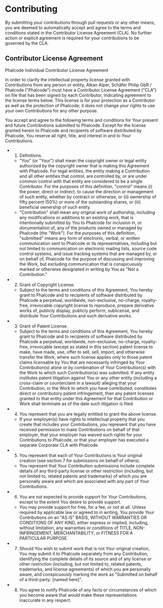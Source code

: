# Contributing

By submitting your contributions through pull requests or any other means, you are deemed to automatically accept and agree to the terms and conditions stated in the Contributor License Agreement (CLA). No further action or explicit agreement is required for your contributions to be governed by the CLA.

## Contributor License Agreement

Phalcode Individual Contributor License Agreement

In order to clarify the intellectual property license granted with Contributions from any person or entity, Alkan Alper, Schäfer Philip GbR / Phalcode ("Phalcode") must have a Contributor License Agreement ("CLA") on file that has been signed by each Contributor, indicating agreement to the license terms below. This license is for your protection as a Contributor as well as the protection of Phalcode; it does not change your rights to use your own Contributions for any other purpose.

You accept and agree to the following terms and conditions for Your present and future Contributions submitted to Phalcode. Except for the license granted herein to Phalcode and recipients of software distributed by Phalcode, You reserve all right, title, and interest in and to Your Contributions.

- 1. Definitions.
  - "You" (or "Your") shall mean the copyright owner or legal entity authorized by the copyright owner that is making this Agreement with Phalcode. For legal entities, the entity making a Contribution and all other entities that control, are controlled by, or are under common control with that entity are considered to be a single Contributor. For the purposes of this definition, "control" means (i) the power, direct or indirect, to cause the direction or management of such entity, whether by contract or otherwise, or (ii) ownership of fifty percent (50%) or more of the outstanding shares, or (iii) beneficial ownership of such entity.
  - "Contribution" shall mean any original work of authorship, including any modifications or additions to an existing work, that is intentionally submitted by You to Phalcode for inclusion in, or documentation of, any of the products owned or managed by Phalcode (the "Work"). For the purposes of this definition, "submitted" means any form of electronic, verbal, or written communication sent to Phalcode or its representatives, including but not limited to communication on electronic mailing lists, source code control systems, and issue tracking systems that are managed by, or on behalf of, Phalcode for the purpose of discussing and improving the Work, but excluding communication that is conspicuously marked or otherwise designated in writing by You as "Not a Contribution."

- 2. Grant of Copyright License.
  - Subject to the terms and conditions of this Agreement, You hereby grant to Phalcode and to recipients of software distributed by Phalcode a perpetual, worldwide, non-exclusive, no-charge, royalty-free, irrevocable copyright license to reproduce, prepare derivative works of, publicly display, publicly perform, sublicense, and distribute Your Contributions and such derivative works.

- 3. Grant of Patent License.
  - Subject to the terms and conditions of this Agreement, You hereby grant to Phalcode and to recipients of software distributed by Phalcode a perpetual, worldwide, non-exclusive, no-charge, royalty-free, irrevocable (except as stated in this section) patent license to make, have made, use, offer to sell, sell, import, and otherwise transfer the Work, where such license applies only to those patent claims licensable by You that are necessarily infringed by Your Contribution(s) alone or by combination of Your Contribution(s) with the Work to which such Contribution(s) was submitted. If any entity institutes patent litigation against You or any other entity (including a cross-claim or counterclaim in a lawsuit) alleging that your Contribution, or the Work to which you have contributed, constitutes direct or contributory patent infringement, then any patent licenses granted to that entity under this Agreement for that Contribution or Work shall terminate as of the date such litigation is filed.

- 4. You represent that you are legally entitled to grant the above license.
  - If your employer(s) have rights to intellectual property that you create that includes your Contributions, you represent that you have received permission to make Contributions on behalf of that employer, that your employer has waived such rights for your Contributions to Phalcode, or that your employer has executed a separate Corporate CLA with Phalcode.

- 5. You represent that each of Your Contributions is Your original creation (see section 7 for submissions on behalf of others).
  - You represent that Your Contribution submissions include complete details of any third-party license or other restriction (including, but not limited to, related patents and trademarks) of which you are personally aware and which are associated with any part of Your Contributions.

- 6. You are not expected to provide support for Your Contributions, except to the extent You desire to provide support.
  - You may provide support for free, for a fee, or not at all. Unless required by applicable law or agreed to in writing, You provide Your Contributions on an "AS IS" BASIS, WITHOUT WARRANTIES OR CONDITIONS OF ANY KIND, either express or implied, including, without limitation, any warranties or conditions of TITLE, NON- INFRINGEMENT, MERCHANTABILITY, or FITNESS FOR A PARTICULAR PURPOSE.

- 7. Should You wish to submit work that is not Your original creation, You may submit it to Phalcode separately from any Contribution, identifying the complete details of its source and of any license or other restriction (including, but not limited to, related patents, trademarks, and license agreements) of which you are personally aware, and conspicuously marking the work as "Submitted on behalf of a third-party: [named here]".

- 8. You agree to notify Phalcode of any facts or circumstances of which you become aware that would make these representations inaccurate in any respect.
